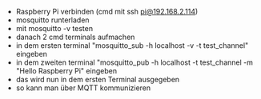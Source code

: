 - Raspberry Pi verbinden (cmd mit ssh pi@192.168.2.114)
- mosquitto runterladen
- mit mosquitto -v testen
- danach 2 cmd terminals aufmachen
- in dem ersten terminal "mosquitto_sub -h localhost -v -t test_channel" eingeben
- in dem zweiten terminal "mosquitto_pub -h localhost -t test_channel -m "Hello Raspberry Pi" eingeben
- das wird nun in dem ersten Terminal ausgegeben
- so kann man über MQTT kommunizieren
